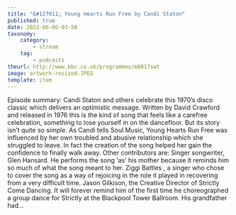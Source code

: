 ```yaml
---
title: "&#127911; Young Hearts Run Free by Candi Staton"
published: true
date: 2022-06-06-03-58
taxonomy:
    category:
        - stream
    tag:
        - podcasts
theurl: http://www.bbc.co.uk/programmes/m0017swt
image: artwork-resized.JPEG
template: item
---
```


Episode summary: Candi Staton and others celebrate this 1970&rsquo;s disco classic which delivers an optimistic message. Written by David Crawford and released in 1976 this is the kind of song that feels like a carefree celebration, something to lose yourself in on the dancefloor. But its story isn&rsquo;t quite so simple. As Candi tells Soul Music, Young Hearts Run Free was influenced by her own troubled and abusive relationship which she struggled to leave. In fact the creation of the song helped her gain the confidence to finally walk away. Other contributors are: Singer songwriter, Glen Hansard. He performs the song &lsquo;as&rsquo; his mother because it reminds him so much of what the song meant to her. Ziggi Battles , a singer who chose to cover the song as a way of rejoicing in the role it played in recovering from a very difficult time. Jason Gilkison, the Creative Director of Strictly Come Dancing. It will forever remind him of the first time he choreographed a group dance for Strictly at the Blackpool Tower Ballroom. His grandfather had&hellip;
